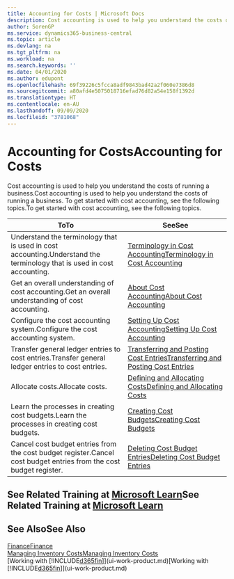 ```yaml
---
title: Accounting for Costs | Microsoft Docs
description: Cost accounting is used to help you understand the costs of running a business. To get started with cost accounting, see the following topics.
author: SorenGP
ms.service: dynamics365-business-central
ms.topic: article
ms.devlang: na
ms.tgt_pltfrm: na
ms.workload: na
ms.search.keywords: ''
ms.date: 04/01/2020
ms.author: edupont
ms.openlocfilehash: 69f39226c5fcca8adf9843bad42a2f060e7386d8
ms.sourcegitcommit: a80afd4e5075018716efad76d82a54e158f1392d
ms.translationtype: HT
ms.contentlocale: en-AU
ms.lasthandoff: 09/09/2020
ms.locfileid: "3781068"
---
```

# <a name="accounting-for-costs"></a><span data-ttu-id="8ef8f-104">Accounting for Costs</span><span class="sxs-lookup"><span data-stu-id="8ef8f-104">Accounting for Costs</span></span>
<span data-ttu-id="8ef8f-105">Cost accounting is used to help you understand the costs of running a business.</span><span class="sxs-lookup"><span data-stu-id="8ef8f-105">Cost accounting is used to help you understand the costs of running a business.</span></span> <span data-ttu-id="8ef8f-106">To get started with cost accounting, see the following topics.</span><span class="sxs-lookup"><span data-stu-id="8ef8f-106">To get started with cost accounting, see the following topics.</span></span>  

|<span data-ttu-id="8ef8f-107">To</span><span class="sxs-lookup"><span data-stu-id="8ef8f-107">To</span></span>|<span data-ttu-id="8ef8f-108">See</span><span class="sxs-lookup"><span data-stu-id="8ef8f-108">See</span></span>|  
|--------|---------|  
|<span data-ttu-id="8ef8f-109">Understand the terminology that is used in cost accounting.</span><span class="sxs-lookup"><span data-stu-id="8ef8f-109">Understand the terminology that is used in cost accounting.</span></span>|[<span data-ttu-id="8ef8f-110">Terminology in Cost Accounting</span><span class="sxs-lookup"><span data-stu-id="8ef8f-110">Terminology in Cost Accounting</span></span>](finance-terminology-in-cost-accounting.md)|  
|<span data-ttu-id="8ef8f-111">Get an overall understanding of cost accounting.</span><span class="sxs-lookup"><span data-stu-id="8ef8f-111">Get an overall understanding of cost accounting.</span></span>|[<span data-ttu-id="8ef8f-112">About Cost Accounting</span><span class="sxs-lookup"><span data-stu-id="8ef8f-112">About Cost Accounting</span></span>](finance-about-cost-accounting.md)|  
|<span data-ttu-id="8ef8f-113">Configure the cost accounting system.</span><span class="sxs-lookup"><span data-stu-id="8ef8f-113">Configure the cost accounting system.</span></span>|[<span data-ttu-id="8ef8f-114">Setting Up Cost Accounting</span><span class="sxs-lookup"><span data-stu-id="8ef8f-114">Setting Up Cost Accounting</span></span>](finance-set-up-cost-accounting.md)|  
|<span data-ttu-id="8ef8f-115">Transfer general ledger entries to cost entries.</span><span class="sxs-lookup"><span data-stu-id="8ef8f-115">Transfer general ledger entries to cost entries.</span></span>|[<span data-ttu-id="8ef8f-116">Transferring and Posting Cost Entries</span><span class="sxs-lookup"><span data-stu-id="8ef8f-116">Transferring and Posting Cost Entries</span></span>](finance-transfer-and-post-cost-entries.md)|  
|<span data-ttu-id="8ef8f-117">Allocate costs.</span><span class="sxs-lookup"><span data-stu-id="8ef8f-117">Allocate costs.</span></span>|[<span data-ttu-id="8ef8f-118">Defining and Allocating Costs</span><span class="sxs-lookup"><span data-stu-id="8ef8f-118">Defining and Allocating Costs</span></span>](finance-define-and-allocate-costs.md)|  
|<span data-ttu-id="8ef8f-119">Learn the processes in creating cost budgets.</span><span class="sxs-lookup"><span data-stu-id="8ef8f-119">Learn the processes in creating cost budgets.</span></span>|[<span data-ttu-id="8ef8f-120">Creating Cost Budgets</span><span class="sxs-lookup"><span data-stu-id="8ef8f-120">Creating Cost Budgets</span></span>](finance-create-cost-budgets.md)|
|<span data-ttu-id="8ef8f-121">Cancel cost budget entries from the cost budget register.</span><span class="sxs-lookup"><span data-stu-id="8ef8f-121">Cancel cost budget entries from the cost budget register.</span></span>|[<span data-ttu-id="8ef8f-122">Deleting Cost Budget Entries</span><span class="sxs-lookup"><span data-stu-id="8ef8f-122">Deleting Cost Budget Entries</span></span>](finance-how-to-delete-cost-budget-entries.md)|

## <a name="see-related-training-at-microsoft-learn"></a><span data-ttu-id="8ef8f-123">See Related Training at [Microsoft Learn](/learn/paths/use-cost-accounting-dynamics-365-business-central/)</span><span class="sxs-lookup"><span data-stu-id="8ef8f-123">See Related Training at [Microsoft Learn](/learn/paths/use-cost-accounting-dynamics-365-business-central/)</span></span>

## <a name="see-also"></a><span data-ttu-id="8ef8f-124">See Also</span><span class="sxs-lookup"><span data-stu-id="8ef8f-124">See Also</span></span>  
[<span data-ttu-id="8ef8f-125">Finance</span><span class="sxs-lookup"><span data-stu-id="8ef8f-125">Finance</span></span>](finance.md)  
[<span data-ttu-id="8ef8f-126">Managing Inventory Costs</span><span class="sxs-lookup"><span data-stu-id="8ef8f-126">Managing Inventory Costs</span></span>](finance-manage-inventory-costs.md)  
<span data-ttu-id="8ef8f-127">[Working with [!INCLUDE[d365fin](includes/d365fin_md.md)]](ui-work-product.md)</span><span class="sxs-lookup"><span data-stu-id="8ef8f-127">[Working with [!INCLUDE[d365fin](includes/d365fin_md.md)]](ui-work-product.md)</span></span>
